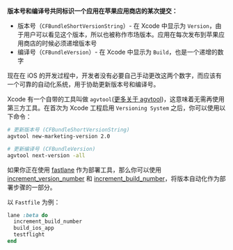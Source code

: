 **版本号和编译号共同标识一个应用在苹果应用商店的某次提交：**

- 版本号（`CFBundleShortVersionString`）- 在 Xcode 中显示为 `Version`，由于用户可以看见这个版本，所以也被称作市场版本。应用在每次发布到苹果应用商店的时候必须递增版本号
- 编译号（`CFBundleVersion`）- 在 Xcode 中显示为 `Build`，也是一个递增的数字

现在在 iOS 的开发过程中，开发者没有必要自己手动更改这两个数字，而应该有一个可靠的自动化系统，用于协助更新版本号和编译号。

Xcode 有一个自带的工具叫做 `agvtool`([更多关于 agvtool](https://developer.apple.com/library/content/qa/qa1827/_index.html))，这意味着无需再使用第三方工具。在首次为 Xcode 工程启用 `Versioning System` 之后，你可以使用以下命令：

```sh
# 更新版本号 (CFBundleShortVersionString)
agvtool new-marketing-version 2.0

# 更新编译号 (CFBundleVersion)
agvtool next-version -all
```

如果你正在使用 [fastlane](https://fastlane.tools) 作为部署工具，那么你可以使用 [increment_version_number](https://docs.fastlane.tools/actions/increment_version_number/) 和 [increment_build_number](https://docs.fastlane.tools/actions/increment_build_number/)，将版本自动化作为部署步骤的一部分。

以 `Fastfile` 为例：

```ruby
lane :beta do
  increment_build_number
  build_ios_app
  testflight
end
```